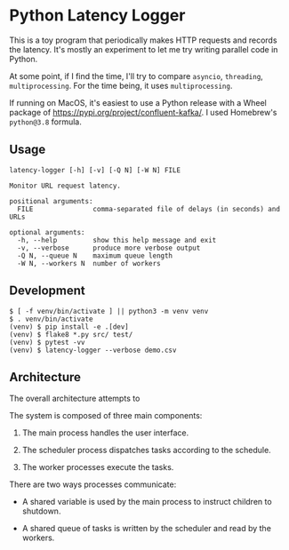 Python Latency Logger
=====================

This is a toy program that periodically makes HTTP requests and records
the latency. It's mostly an experiment to let me try writing parallel
code in Python.

At some point, if I find the time, I'll try to compare `asyncio`,
`threading`, `multiprocessing`. For the time being, it uses
`multiprocessing`.

If running on MacOS, it's easiest to use a Python release with a Wheel
package of https://pypi.org/project/confluent-kafka/. I used Homebrew's
`python@3.8` formula.

Usage
-----

```
latency-logger [-h] [-v] [-Q N] [-W N] FILE

Monitor URL request latency.

positional arguments:
  FILE               comma-separated file of delays (in seconds) and URLs

optional arguments:
  -h, --help         show this help message and exit
  -v, --verbose      produce more verbose output
  -Q N, --queue N    maximum queue length
  -W N, --workers N  number of workers
```

Development
-----------

```
$ [ -f venv/bin/activate ] || python3 -m venv venv
$ . venv/bin/activate
(venv) $ pip install -e .[dev]
(venv) $ flake8 *.py src/ test/
(venv) $ pytest -vv
(venv) $ latency-logger --verbose demo.csv
```

Architecture
------------

The overall architecture attempts to 

The system is composed of three main components:

1. The main process handles the user interface.

2. The scheduler process dispatches tasks according to the schedule.

3. The worker processes execute the tasks.

There are two ways processes communicate:

- A shared variable is used by the main process to instruct children to
  shutdown.

- A shared queue of tasks is written by the scheduler and read by the
  workers.
